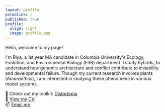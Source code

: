 ```yaml
---
layout: profile
permalink: /
published: true
profile:
  align: right
  image: profile.png
---
```

Hello, welcome to my page! 

I'm Riya, a 1st year MA candidate in Columbia University's Ecology, Evolution, and Environmental Biology (E3B) department. I study hybrids, to understand how genomic architecture and conflict contribute to inviability and developmental failure. Though my current research involves plants (*Amaranthus*), I am interested in studying these phenomena in various model systems.

🔬 Check out my toolkit: [Distortopia](https://github.com/riya2serve/Distortopia)  
📄 [View my CV](cv)  
📫 [Email me](mailto:rr3491@columbia.edu)
